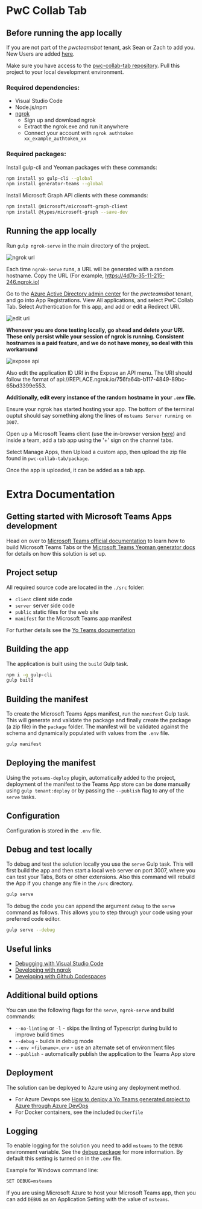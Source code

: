 # PwC Collab Tab

## Before running the app locally

If you are not part of the *pwcteamsbot* tenant, ask Sean or Zach to add you. New Users are added [here](https://admin.microsoft.com/Adminportal/Home#/users). 

Make sure you have access to the [pwc-collab-tab repository](https://git.cse.msu.edu/nguye610/pwc-collab-tab). Pull this project to your local development environment.

### Required dependencies:

* Visual Studio Code
* Node.js/npm
* [ngrok](https://ngrok.com/)
  * Sign up and download ngrok
  * Extract the ngrok.exe and run it anywhere
  * Connect your account with `ngrok authtoken xx_example_authtoken_xx`

### Required packages:
Install gulp-cli and Yeoman packages with these commands:

```bash
npm install yo gulp-cli --global
npm install generator-teams --global
```

Install Microsoft Graph API clients with these commands:

```bash
npm install @microsoft/microsoft-graph-client
npm install @types/microsoft-graph --save-dev
```

## Running the app locally

Run `gulp ngrok-serve` in the main directory of the project.

![ngrok url](public/ngrokurl.png)

Each time `ngrok-serve` runs, a URL will be generated with a random hostname. Copy the URL (For example, https://4d7b-35-11-215-246.ngrok.io)

Go to the [Azure Active Directory admin center](https://aad.portal.azure.com/) for the *pwcteamsbot* tenant, and go into App Registrations. View All applications, and select PwC Collab Tab. Select Authentication for this app, and add or edit a Redirect URI.

![edit uri](public/edituri.png)

**Whenever you are done testing locally, go ahead and delete your URI. These only persist while your session of ngrok is running. Consistent hostnames is a paid feature, and we do not have money, so deal with this workaround**

![expose api](public/apiexpose.png)

Also edit the application ID URI in the Expose an API menu. The URI should follow the format of api://REPLACE.ngrok.io/756fa64b-b117-4849-89bc-65bd3399e553.

**Additionally, edit every instance of the random hostname in your `.env` file.**

Ensure your ngrok has started hosting your app. The bottom of the terminal ouptut should say something along the lines of `msteams Server running on 3007`.

Open up a Microsoft Teams client (use the in-browser version [here](https://teams.microsoft.com/)) and inside a team, add a tab app using the '+' sign on the channel tabs.

Select Manage Apps, then Upload a custom app, then upload the zip file found in `pwc-collab-tab/package`.

Once the app is uploaded, it can be added as a tab app.

# Extra Documentation

## Getting started with Microsoft Teams Apps development

Head on over to [Microsoft Teams official documentation](https://developer.microsoft.com/en-us/microsoft-teams) to learn how to build Microsoft Teams Tabs or the [Microsoft Teams Yeoman generator docs](https://github.com/PnP/generator-teams/docs) for details on how this solution is set up.

## Project setup

All required source code are located in the `./src` folder:

* `client` client side code
* `server` server side code
* `public` static files for the web site
* `manifest` for the Microsoft Teams app manifest

For further details see the [Yo Teams documentation](https://github.com/PnP/generator-teams/docs)

## Building the app

The application is built using the `build` Gulp task.

``` bash
npm i -g gulp-cli
gulp build
```

## Building the manifest

To create the Microsoft Teams Apps manifest, run the `manifest` Gulp task. This will generate and validate the package and finally create the package (a zip file) in the `package` folder. The manifest will be validated against the schema and dynamically populated with values from the `.env` file.

``` bash
gulp manifest
```

## Deploying the manifest

Using the `yoteams-deploy` plugin, automatically added to the project, deployment of the manifest to the Teams App store can be done manually using `gulp tenant:deploy` or by passing the `--publish` flag to any of the `serve` tasks.


## Configuration

Configuration is stored in the `.env` file.

## Debug and test locally

To debug and test the solution locally you use the `serve` Gulp task. This will first build the app and then start a local web server on port 3007, where you can test your Tabs, Bots or other extensions. Also this command will rebuild the App if you change any file in the `/src` directory.

``` bash
gulp serve
```

To debug the code you can append the argument `debug` to the `serve` command as follows. This allows you to step through your code using your preferred code editor.

``` bash
gulp serve --debug
```

## Useful links
 * [Debugging with Visual Studio Code](https://github.com/pnp/generator-teams/blob/master/docs/docs/vscode.md)
 * [Developing with ngrok](https://github.com/pnp/generator-teams/blob/master/docs/docs/ngrok.md)
 * [Developing with Github Codespaces](https://github.com/pnp/generator-teams/blob/master/docs/docs/codespaces.md)


## Additional build options

You can use the following flags for the `serve`, `ngrok-serve` and build commands:

* `--no-linting` or `-l` - skips the linting of Typescript during build to improve build times
* `--debug` - builds in debug mode
* `--env <filename>.env` - use an alternate set of environment files
* `--publish` - automatically publish the application to the Teams App store

## Deployment

The solution can be deployed to Azure using any deployment method.

* For Azure Devops see [How to deploy a Yo Teams generated project to Azure through Azure DevOps](https://www.wictorwilen.se/blog/deploying-yo-teams-and-node-apps/)
* For Docker containers, see the included `Dockerfile`

## Logging

To enable logging for the solution you need to add `msteams` to the `DEBUG` environment variable. See the [debug package](https://www.npmjs.com/package/debug) for more information. By default this setting is turned on in the `.env` file.

Example for Windows command line:

``` bash
SET DEBUG=msteams
```

If you are using Microsoft Azure to host your Microsoft Teams app, then you can add `DEBUG` as an Application Setting with the value of `msteams`.
